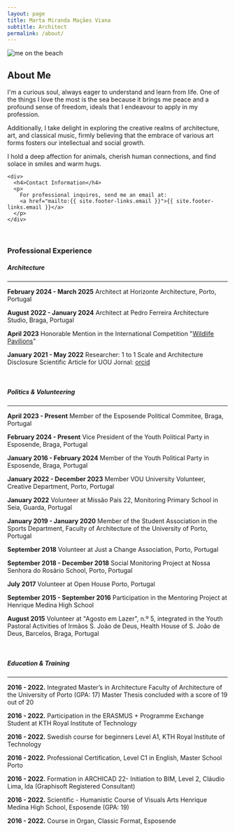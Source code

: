```yaml
---
layout: page
title: Marta Miranda Maçães Viana
subtitle: Architect
permalink: /about/
---
```


<div class="row pt-3 align-items-stretch">
  <div class="col-lg-7">
    <img src="{{site.baseurl}}/assets/images/marta_on_the_beach.webp" 
         class="img-fluid h-100" 
         style="object-fit: contain;" 
         alt="me on the beach">
  </div>
  
  <div class="col-lg-5 d-flex flex-column justify-content-between">
    <div>
      <h2>About Me</h2>
      <p>I'm a curious soul, always eager to understand and learn from life. One of the things I love the most is the sea because it brings me peace and a profound sense of freedom, ideals that I endeavour to apply in my profession.</p>
      <p>Additionally, I take delight in exploring the creative realms of architecture, art, and classical music, firmly believing that the embrace of various art forms fosters our intellectual and social growth.</p>
      <p>I hold a deep affection for animals, cherish human connections, and find solace in smiles and warm hugs.</p>
    </div>
    
    <div>
      <h4>Contact Information</h4>
      <p>
        For professional inquires, send me an email at: 
        <a href="mailto:{{ site.footer-links.email }}">{{ site.footer-links.email }}</a>
      </p> 
    </div>
  </div>
</div>


<br/>

### Professional Experience

##### Architecture
<hr/>

**​February 2024 - March 2025** Architect at Horizonte Architecture, Porto, Portugal

**​August 2022 - January 2024** Architect at Pedro Ferreira Architecture Studio, Braga, Portugal

**April 2023** Honorable Mention in the International Competition "[Wildlife Pavilions](https://www.terravivacompetitions.com/wildlife-pavilions-competition-results-2023/)"

**January 2021 - May 2022**  Researcher: 1 to 1 Scale and Architecture Disclosure 
Scientific Article for UOU Jornal: [orcid](https://orcid.org/0000-0002-9994-7610)

<br/>

##### Politics & Volunteering
<hr/>

**​April 2023 - Present** Member of the Esposende Political Commitee, Braga, Portugal


**February 2024 - Present** Vice President of the Youth Political Party in Esposende, Braga, Portugal


**January 2016 - February 2024** Member of the Youth Political Party in Esposende, Braga, Portugal


**January 2022 - December 2023** Member VOU University Volunteer, Creative Department, Porto, Portugal


**January 2022** Volunteer at Missão País 22, Monitoring Primary School in Seia, Guarda, Portugal


**January 2019 - January 2020** Member of the Student Association in the Sports Department, Faculty of Architecture of the University of Porto, Portugal

**September 2018** Volunteer at Just a Change Association, Porto, Portugal

**September 2018 - December 2018** Social Monitoring Project at Nossa Senhora do Rosário School, Porto, Portugal

**July 2017** Volunteer at Open House Porto, Portugal

**September 2015 - September 2016** Participation in the Mentoring Project at Henrique Medina High School

**August 2015** Volunteer at "Agosto em Lazer", n.º 5, integrated in the Youth Pastoral Activities of Irmãos S. João de Deus, Health House of S. João de Deus, Barcelos, Braga, Portugal

<br/>

##### Education & Training
<hr/>

**2016 - 2022.** Integrated Master’s in Architecture Faculty of Architecture of the University of Porto (GPA: 17)
Master Thesis concluded with a score of 19 out of 20

**2016 - 2022.** Participation in the ERASMUS + Programme Exchange Student at KTH Royal Institute of Technology

**2016 - 2022.** Swedish course for beginners Level A1, KTH Royal Institute of Technology

**2016 - 2022.** Professional Certification, Level C1 in English, Master School Porto

**2016 - 2022.** Formation in ARCHICAD 22- Initiation to BIM, Level 2, Cláudio Lima, lda (Graphisoft Registered Consultant)

**2016 - 2022.** Scientific - Humanistic Course of Visuals Arts
Henrique Medina High School, Esposende (GPA: 19)

**2016 - 2022.** Course in Organ, Classic Format, Esposende
